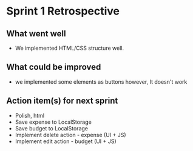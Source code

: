 # Sprint 1 Retrospective

## What went well
- We implemented HTML/CSS structure well.

## What could be improved
- we implemented some elements as buttons however, It doesn't work 

## Action item(s) for next sprint
- Polish, html
- Save expense to LocalStorage
- Save budget to LocalStorage
- Implement delete action - expense (UI + JS)
- Implement edit action - budget (UI + JS)
